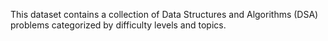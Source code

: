 This dataset contains a collection of Data Structures and Algorithms (DSA) problems categorized by difficulty levels and topics.
